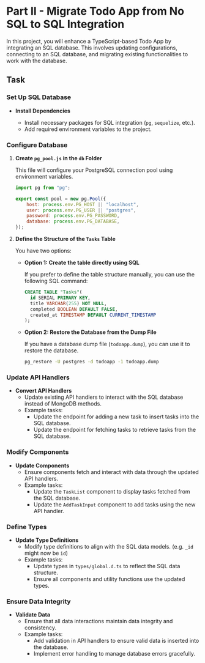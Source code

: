 # Part II - Migrate Todo App from No SQL to SQL Integration

In this project, you will enhance a TypeScript-based Todo App by integrating an SQL database. This involves updating configurations, connecting to an SQL database, and migrating existing functionalities to work with the database.

## Task

### Set Up SQL Database

-   **Install Dependencies**

    -   Install necessary packages for SQL integration (`pg`, `sequelize`, etc.).
    -   Add required environment variables to the project.

### Configure Database

1. **Create `pg_pool.js` in the `db` Folder**

    This file will configure your PostgreSQL connection pool using environment variables.

    ```javascript
    import pg from "pg";

    export const pool = new pg.Pool({
        host: process.env.PG_HOST || "localhost",
        user: process.env.PG_USER || "postgres",
        password: process.env.PG_PASSWORD,
        database: process.env.PG_DATABASE,
    });
    ```

2. **Define the Structure of the `Tasks` Table**

    You have two options:

    - **Option 1: Create the table directly using SQL**

        If you prefer to define the table structure manually, you can use the following SQL command:

        ```sql
        CREATE TABLE "Tasks"(
          id SERIAL PRIMARY KEY,
          title VARCHAR(255) NOT NULL,
          completed BOOLEAN DEFAULT FALSE,
          created_at TIMESTAMP DEFAULT CURRENT_TIMESTAMP
        );
        ```

    - **Option 2: Restore the Database from the Dump File**

        If you have a database dump file (`todoapp.dump`), you can use it to restore the database.

        ```bash
        pg_restore -U postgres -d todoapp -1 todoapp.dump
        ```

### Update API Handlers

-   **Convert API Handlers**
    -   Update existing API handlers to interact with the SQL database instead of MongoDB methods.
    -   Example tasks:
        -   Update the endpoint for adding a new task to insert tasks into the SQL database.
        -   Update the endpoint for fetching tasks to retrieve tasks from the SQL database.

### Modify Components

-   **Update Components**
    -   Ensure components fetch and interact with data through the updated API handlers.
    -   Example tasks:
        -   Update the `TaskList` component to display tasks fetched from the SQL database.
        -   Update the `AddTaskInput` component to add tasks using the new API handler.

### Define Types

-   **Update Type Definitions**
    -   Modify type definitions to align with the SQL data models. (e.g. `_id` might now be `id`)
    -   Example tasks:
        -   Update types in `types/global.d.ts` to reflect the SQL data structure.
        -   Ensure all components and utility functions use the updated types.

### Ensure Data Integrity

-   **Validate Data**
    -   Ensure that all data interactions maintain data integrity and consistency.
    -   Example tasks:
        -   Add validation in API handlers to ensure valid data is inserted into the database.
        -   Implement error handling to manage database errors gracefully.
